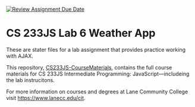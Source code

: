 [![Review Assignment Due Date](https://classroom.github.com/assets/deadline-readme-button-22041afd0340ce965d47ae6ef1cefeee28c7c493a6346c4f15d667ab976d596c.svg)](https://classroom.github.com/a/mzWyjJ0q)
# CS 233JS Lab 6 Weather App
These are stater files for a lab assignment that provides practice working with AJAX.

This repository, [CS233JS-CourseMaterials](https://github.com/LCC-CIT/CS233JS-CourseMaterials), contains the full course materials for CS 233JS Intermediate Programming: JavaScript&mdash;includeing the lab instrucitons.

For more information on courses and degrees at Lane Community College visit https://www.lanecc.edu/cit.
